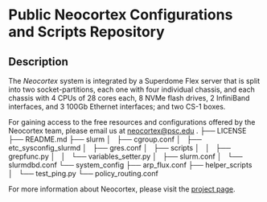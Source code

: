 # Public Neocortex Configurations and Scripts Repository

## Description
The _Neocortex_ system is integrated by a Superdome Flex server that is split into two socket-partitions, 
each one with four individual chassis, and each chassis with 4 CPUs of 28 cores each, 8 NVMe flash drives, 
2 InfiniBand interfaces, and 3 100Gb Ethernet interfaces; and two CS-1 boxes.

For gaining access to the free resources and configurations offered by the Neocortex team, please email us at <a target="_blank" href="mailto:neocortex@psc.edu">neocortex@psc.edu</a>
.
├── LICENSE
├── README.md
├── slurm
│   ├── cgroup.conf
│   ├── etc_sysconfig_slurmd
│   ├── gres.conf
│   ├── scripts
│   │   ├── grepfunc.py
│   │   └── variables_setter.py
│   ├── slurm.conf
│   └── slurmdbd.conf
└── system_config
    ├── arp_flux.conf
    ├── helper_scripts
    │   └── test_ping.py
    └── policy_routing.conf

For more information about Neocortex, please visit the <a target="_blank" href="https://www.cmu.edu/psc/aibd/neocortex/index.html">project page</a>.
